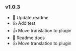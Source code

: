 ### v1.0.3 
* :memo: Update readme
* :+1: Add test
* :+1: Move translation to plugin
* :memo: Readme docs
* :+1: Move translation to plugin

